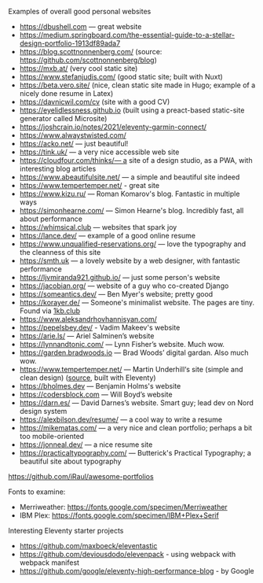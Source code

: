 Examples of overall good personal websites
- https://dbushell.com — great website
- https://medium.springboard.com/the-essential-guide-to-a-stellar-design-portfolio-1913df89ada7
- https://blog.scottnonnenberg.com/ (source: https://github.com/scottnonnenberg/blog)
- https://mxb.at/ (very cool static site)
- https://www.stefanjudis.com/ (good static site; built with Nuxt)
- https://beta.vero.site/ (nice, clean static site made in Hugo; example of a nicely done resume in Latex)
- https://davnicwil.com/cv (site with a good CV)
- https://eyelidlessness.github.io (built using a preact-based static-site generator called Microsite)
- https://joshcrain.io/notes/2021/eleventy-garmin-connect/
- https://www.alwaystwisted.com/
- https://acko.net/ — just beautiful!
- https://tink.uk/ — a very nice accessible web site
- https://cloudfour.com/thinks/— a site of a design studio, as a PWA, with interesting blog articles
- https://www.abeautifulsite.net/ — a simple and beautiful site indeed
- https://www.tempertemper.net/ - great site
- https://www.kizu.ru/ — Roman Komarov's blog. Fantastic in multiple ways
- https://simonhearne.com/ — Simon Hearne's blog. Incredibly fast, all about performance
- https://whimsical.club — websites that spark joy
- https://lance.dev/ — example of a good online resume
- https://www.unqualified-reservations.org/ — love the typography and the cleanness of this site
- https://smth.uk — a lovely website by a web designer, with fantastic performance
- https://ljvmiranda921.github.io/ — just some person's website
- https://jacobian.org/ — website of a guy who co-created Django
- https://someantics.dev/ — Ben Myer's website; pretty good
- https://korayer.de/ — Someone's minimalist website. The pages are tiny. Found via [1kb.club](https://1kb.club/)
- https://www.aleksandrhovhannisyan.com/
- https://pepelsbey.dev/ - Vadim Makeev's website
- https://arie.ls/ — Ariel Salminen’s website
- https://lynnandtonic.com/ — Lynn Fisher’s website. Much wow.
- https://garden.bradwoods.io — Brad Woods’ digital gardan. Also much wow.
- https://www.tempertemper.net/ — Martin Underhill‘s site (simple and clean design) ([source](https://github.com/tempertemper/www.tempertemper.net), built with Eleventy)
- https://bholmes.dev — Benjamin Holms's website
- https://codersblock.com — Will Boyd’s website
- https://darn.es/ — David Darnes’s website. Smart guy; lead dev on Nord design system
- https://alexbilson.dev/resume/ — a cool way to write a resume
- https://mikematas.com/ — a very nice and clean portfolio; perhaps a bit too mobile-oriented
- https://jonneal.dev/ — a nice resume site
- https://practicaltypography.com/ — Butterick's Practical Typography; a beautiful site about typography

https://github.com/iRaul/awesome-portfolios

Fonts to examine:
- Merriweather: https://fonts.google.com/specimen/Merriweather
- IBM Plex: https://fonts.google.com/specimen/IBM+Plex+Serif

Interesting Eleventy starter projects
- https://github.com/maxboeck/eleventastic
- https://github.com/deviousdodo/elevenpack - using webpack with webpack manifest
- https://github.com/google/eleventy-high-performance-blog - by Google

